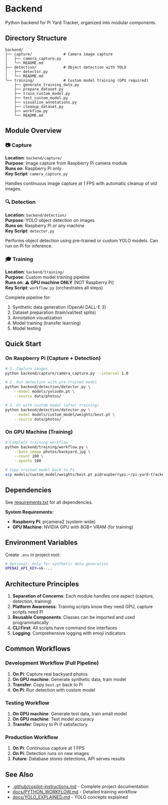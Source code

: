 # Backend

Python backend for Pi Yard Tracker, organized into modular components.

## Directory Structure

```
backend/
├── capture/              # Camera image capture
│   ├── camera_capture.py
│   └── README.md
├── detection/            # Object detection with YOLO
│   ├── detector.py
│   └── README.md
└── training/             # Custom model training (GPU required)
    ├── generate_training_data.py
    ├── prepare_dataset.py
    ├── train_custom_model.py
    ├── test_custom_model.py
    ├── visualize_annotations.py
    ├── cleanup_dataset.py
    ├── workflow.py
    └── README.md
```

## Module Overview

### 📷 Capture

**Location**: `backend/capture/`  
**Purpose**: Image capture from Raspberry Pi camera module  
**Runs on**: Raspberry Pi only  
**Key Script**: `camera_capture.py`

Handles continuous image capture at 1 FPS with automatic cleanup of old images.

### 🔍 Detection

**Location**: `backend/detection/`  
**Purpose**: YOLO object detection on images  
**Runs on**: Raspberry Pi or any machine  
**Key Script**: `detector.py`

Performs object detection using pre-trained or custom YOLO models. Can run on Pi for inference.

### 🎓 Training

**Location**: `backend/training/`  
**Purpose**: Custom model training pipeline  
**Runs on**: ⚠️ **GPU machine ONLY** (NOT Raspberry Pi)  
**Key Script**: `workflow.py` (orchestrates all steps)

Complete pipeline for:

1. Synthetic data generation (OpenAI DALL-E 3)
2. Dataset preparation (train/val/test splits)
3. Annotation visualization
4. Model training (transfer learning)
5. Model testing

## Quick Start

### On Raspberry Pi (Capture + Detection)

```bash
# 1. Capture images
python backend/capture/camera_capture.py --interval 1.0

# 2. Run detection with pre-trained model
python backend/detection/detector.py \
    --model models/yolov8n.pt \
    --source data/photos/

# 3. Or with custom model (after training)
python backend/detection/detector.py \
    --model models/custom_model/weights/best.pt \
    --source data/photos/
```

### On GPU Machine (Training)

```bash
# Complete training workflow
python backend/training/workflow.py \
    --base-image photos/backyard.jpg \
    --count 100 \
    --epochs 100

# Copy trained model back to Pi
scp models/custom_model/weights/best.pt pi@raspberrypi:~/pi-yard-tracker/models/custom_model/weights/
```

## Dependencies

See [requirements.txt](../requirements.txt) for all dependencies.

**System Requirements:**

- **Raspberry Pi**: picamera2 (system-wide)
- **GPU Machine**: NVIDIA GPU with 8GB+ VRAM (for training)

## Environment Variables

Create `.env` in project root:

```bash
# Optional: Only for synthetic data generation
OPENAI_API_KEY=sk-...
```

## Architecture Principles

1. **Separation of Concerns**: Each module handles one aspect (capture, detection, training)
2. **Platform Awareness**: Training scripts know they need GPU, capture scripts need Pi
3. **Reusable Components**: Classes can be imported and used programmatically
4. **CLI First**: All scripts have command-line interfaces
5. **Logging**: Comprehensive logging with emoji indicators

## Common Workflows

### Development Workflow (Full Pipeline)

1. **On Pi**: Capture real backyard photos
2. **On GPU machine**: Generate synthetic data, train model
3. **Transfer**: Copy `best.pt` back to Pi
4. **On Pi**: Run detection with custom model

### Testing Workflow

1. **On GPU machine**: Generate test data, train small model
2. **On GPU machine**: Test model accuracy
3. **Transfer**: Deploy to Pi if satisfactory

### Production Workflow

1. **On Pi**: Continuous capture at 1 FPS
2. **On Pi**: Detection runs on new images
3. **Future**: Database stores detections, API serves results

## See Also

- [.github/copilot-instructions.md](../.github/copilot-instructions.md) - Complete project documentation
- [docs/PYTHON_WORKFLOW.md](../docs/PYTHON_WORKFLOW.md) - Detailed training workflow
- [docs/YOLO_EXPLAINED.md](../docs/YOLO_EXPLAINED.md) - YOLO concepts explained
